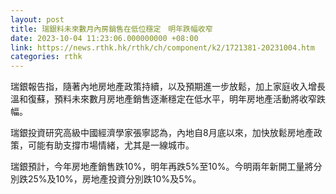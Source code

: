 ```yaml
---
layout: post
title: 瑞銀料未來數月內房銷售在低位穩定　明年跌幅收窄
date: 2023-10-04 11:23:06.000000000 +08:00
link: https://news.rthk.hk/rthk/ch/component/k2/1721381-20231004.htm
categories: rthk
---
```


瑞銀報告指，隨著內地房地產政策持續，以及預期進一步放鬆，加上家庭收入增長溫和復蘇，預料未來數月房地產銷售逐漸穩定在低水平，明年房地產活動將收窄跌幅。

瑞銀投資研究高級中國經濟學家張寧認為，內地自8月底以來，加快放鬆房地產政策，可能有助支撐市場情緒，尤其是一線城市。

瑞銀預計，今年房地產銷售跌10%，明年再跌5%至10%。今明兩年新開工量將分別跌25%及10%，房地產投資分別跌10%及5%。
